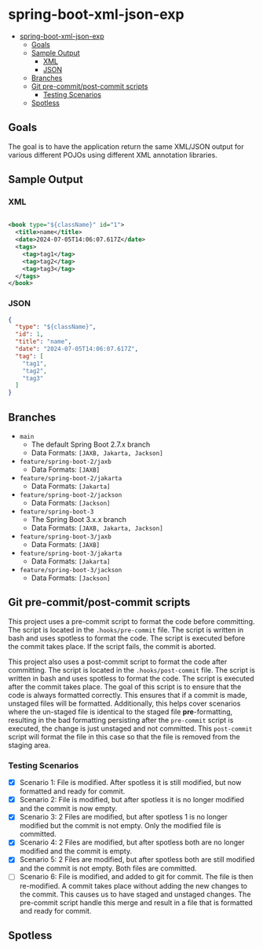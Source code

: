 # spring-boot-xml-json-exp

<!-- TOC -->
* [spring-boot-xml-json-exp](#spring-boot-xml-json-exp)
  * [Goals](#goals)
  * [Sample Output](#sample-output)
    * [XML](#xml)
    * [JSON](#json)
  * [Branches](#branches)
  * [Git pre-commit/post-commit scripts](#git-pre-commitpost-commit-scripts)
    * [Testing Scenarios](#testing-scenarios)
  * [Spotless](#spotless)

<!-- TOC -->

## Goals

The goal is to have the application return the same XML/JSON output for various different POJOs using different XML
annotation libraries.

## Sample Output

### XML

```xml

<book type="${className}" id="1">
  <title>name</title>
  <date>2024-07-05T14:06:07.617Z</date>
  <tags>
    <tag>tag1</tag>
    <tag>tag2</tag>
    <tag>tag3</tag>
  </tags>
</book>
```

### JSON

```json
{
  "type": "${className}",
  "id": 1,
  "title": "name",
  "date": "2024-07-05T14:06:07.617Z",
  "tag": [
    "tag1",
    "tag2",
    "tag3"
  ]
}
```

## Branches

- `main`
  - The default Spring Boot 2.7.x branch
  - Data Formats: `[JAXB, Jakarta, Jackson]`
- `feature/spring-boot-2/jaxb`
  - Data Formats: `[JAXB]`
- `feature/spring-boot-2/jakarta`
  - Data Formats: `[Jakarta]`
- `feature/spring-boot-2/jackson`
  - Data Formats: `[Jackson]`
- `feature/spring-boot-3`
  - The Spring Boot 3.x.x branch
  - Data Formats: `[JAXB, Jakarta, Jackson]`
- `feature/spring-boot-3/jaxb`
  - Data Formats: `[JAXB]`
- `feature/spring-boot-3/jakarta`
  - Data Formats: `[Jakarta]`
- `feature/spring-boot-3/jackson`
  - Data Formats: `[Jackson]`

## Git pre-commit/post-commit scripts

This project uses a pre-commit script to format the code before committing. The script is located in the
`.hooks/pre-commit` file. The script is written in bash and uses spotless to format the code. The script is executed
before the commit takes place. If the script fails, the commit is aborted.

This project also uses a post-commit script to format the code after committing. The script is located in the
`.hooks/post-commit` file. The script is written in bash and uses spotless to format the code. The script is executed
after the commit takes place. The goal of this script is to ensure that the code is always formatted correctly. This
ensures that if a
commit is made, unstaged files will be formatted. Additionally, this helps cover scenarios where the un-staged file is
identical to the staged file **pre**-formatting, resulting in the bad formatting persisting
after the `pre-commit` script is executed, the change is just unstaged and not committed. This `post-commit` script will
format the file in this case so that the file is removed from the staging area.

### Testing Scenarios

- [X] Scenario 1: File is modified. After spotless it is still modified, but now formatted and ready for commit.
- [X] Scenario 2: File is modified, but after spotless it is no longer modified and the commit is now empty.
- [X] Scenario 3: 2 Files are modified, but after spotless 1 is no longer modified but the commit is not empty. Only the
  modified file is committed.
- [X] Scenario 4: 2 Files are modified, but after spotless both are no longer modified and the commit is empty.
- [X] Scenario 5: 2 Files are modified, but after spotless both are still modified and the commit is not empty. Both
  files are committed.
- [ ] Scenario 6: File is modified, and added to git for commit. The file is then re-modified. A commit takes place
  without adding the new changes to the commit. This causes us to have staged and unstaged changes. The pre-commit
  script handle this merge and result in a file that is formatted and ready for commit.

## Spotless
